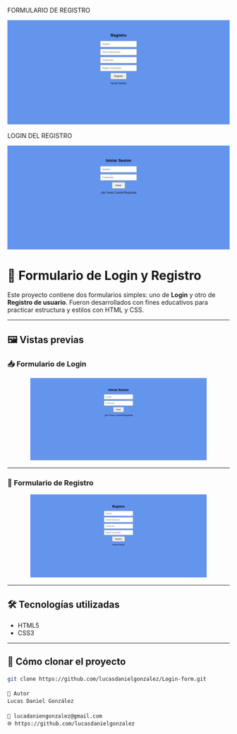 FORMULARIO DE REGISTRO 

![Formulario de Registro](https://raw.githubusercontent.com/lucasdanielgonzalez/Login-form/master/Registro.png)

LOGIN DEL REGISTRO

![Formulario de Login](https://raw.githubusercontent.com/lucasdanielgonzalez/Login-form/master/login.png)

# 🔐 Formulario de Login y Registro

Este proyecto contiene dos formularios simples: uno de **Login** y otro de **Registro de usuario**. Fueron desarrollados con fines educativos para practicar estructura y estilos con HTML y CSS.

---

## 🖼️ Vistas previas

### 📥 Formulario de Login

<p align="center">
  <img src="https://raw.githubusercontent.com/lucasdanielgonzalez/Login-form/master/login.png" alt="Formulario de Login" width="400">
</p>

---

### 📝 Formulario de Registro

<p align="center">
  <img src="https://raw.githubusercontent.com/lucasdanielgonzalez/Login-form/master/Registro.png" alt="Formulario de Registro" width="400">
</p>

---

## 🛠️ Tecnologías utilizadas

- HTML5
- CSS3

---

## 📂 Cómo clonar el proyecto

```bash
git clone https://github.com/lucasdanielgonzalez/Login-form.git

👤 Autor
Lucas Daniel González

📧 lucadaniengonzalez@gmail.com
🌐 https://github.com/lucasdanielgonzalez






